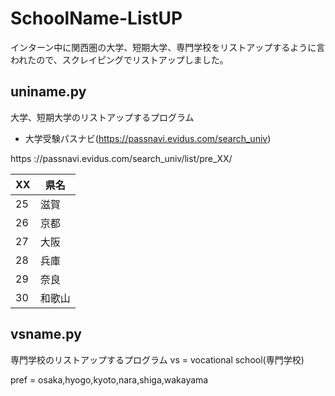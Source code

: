 # SchoolName-ListUP
インターン中に関西圏の大学、短期大学、専門学校をリストアップするように言われたので、スクレイピングでリストアップしました。

## uniname.py
大学、短期大学のリストアップするプログラム

- 大学受験パスナビ(https://passnavi.evidus.com/search_univ)

https ://passnavi.evidus.com/search_univ/list/pre_XX/

|XX|県名|
|-|-|
|25|滋賀|
|26|京都|
|27|大阪|
|28|兵庫|
|29|奈良|
|30|和歌山|

## vsname.py
専門学校のリストアップするプログラム
vs = vocational school(専門学校)

pref = osaka,hyogo,kyoto,nara,shiga,wakayama